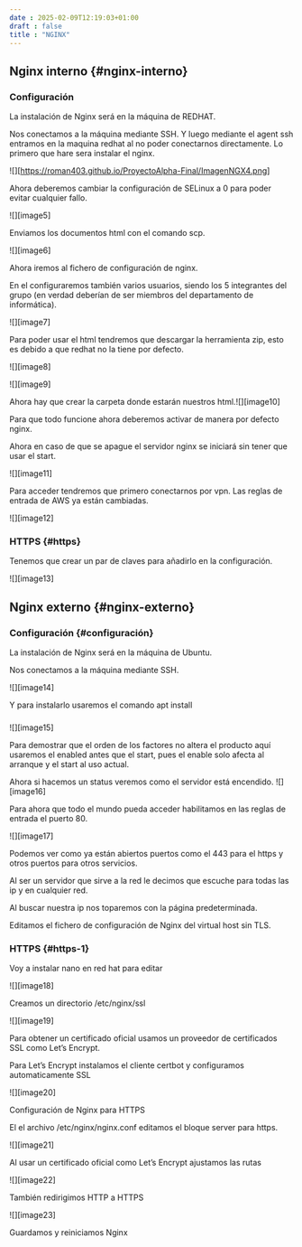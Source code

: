 ```yaml
---
date : 2025-02-09T12:19:03+01:00
draft : false
title : "NGINX"
---
```


## Nginx interno {#nginx-interno}

### Configuración

La instalación de Nginx será en la máquina de REDHAT.

Nos conectamos a la máquina mediante SSH. Y luego mediante el agent ssh entramos en la maquina redhat al no poder conectarnos directamente. Lo primero que hare sera instalar el nginx.

![][https://roman403.github.io/ProyectoAlpha-Final/ImagenNGX4.png]

Ahora deberemos cambiar la configuración de SELinux a 0 para poder evitar cualquier fallo.

![][image5]

Enviamos los documentos html con el comando scp.

![][image6]

Ahora iremos al fichero de configuración de nginx.

En el configuraremos también varios usuarios, siendo los 5 integrantes del grupo (en verdad deberían de ser miembros del departamento de informática).

![][image7]

Para poder usar el html tendremos que descargar la herramienta zip, esto es debido a que redhat no la tiene por defecto.

![][image8]


![][image9]

Ahora hay que crear la carpeta donde estarán nuestros html.![][image10]

Para que todo funcione ahora deberemos activar de manera por defecto nginx.

Ahora en caso de que se apague el servidor nginx se iniciará sin tener que usar el start.

![][image11]

Para acceder tendremos que primero conectarnos por vpn. Las reglas de entrada de AWS ya están cambiadas.

![][image12]

### HTTPS {#https}

Tenemos que crear un par de claves para añadirlo en la configuración.

![][image13]	

## Nginx externo {#nginx-externo}

### Configuración {#configuración}

La instalación de Nginx será en la máquina de Ubuntu.

Nos conectamos a la máquina mediante SSH.

 ![][image14]

Y para instalarlo usaremos el comando apt install

### 

![][image15]

Para demostrar que el orden de los factores no altera el producto aquí usaremos el enabled antes que el start, pues el enable solo afecta al arranque y el start al uso actual.

Ahora si hacemos un status veremos como el servidor está encendido. ![][image16]

Para ahora que todo el mundo pueda acceder habilitamos en las reglas de entrada el puerto 80\.

![][image17]

Podemos ver como ya están abiertos puertos como el 443 para el https y otros puertos para otros servicios.

Al ser un servidor que sirve a la red le decimos que escuche para todas las ip y en cualquier red. 

Al buscar nuestra ip nos toparemos con la página predeterminada. 

Editamos el fichero de configuración de Nginx del virtual host sin TLS.

### HTTPS {#https-1}

Voy a instalar nano en red hat para editar

![][image18]

Creamos un directorio /etc/nginx/ssl

![][image19]

Para obtener un certificado oficial usamos un proveedor de certificados SSL como Let’s Encrypt.

Para Let’s Encrypt instalamos el cliente certbot y configuramos automaticamente SSL

![][image20]

Configuración de Nginx para HTTPS

El el archivo /etc/nginx/nginx.conf editamos el bloque server para https.

![][image21]

Al usar un certificado oficial como Let’s Encrypt ajustamos las rutas

![][image22]

También redirigimos HTTP a HTTPS

![][image23]

Guardamos y reiniciamos Nginx


